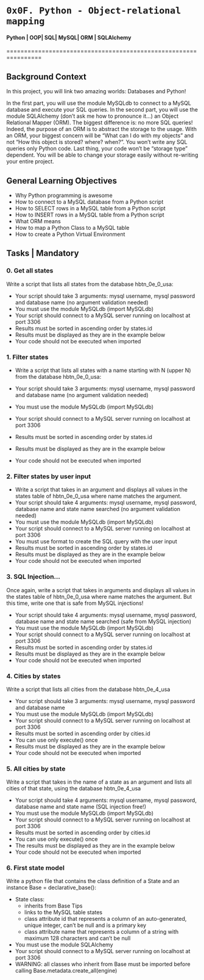 #	`0x0F. Python - Object-relational mapping`

#### Python | OOP| SQL| MySQL| ORM | SQLAlchemy

================================================================


## Background Context

In this project, you will link two amazing worlds: Databases and Python!

In the first part, you will use the module MySQLdb to connect to a MySQL database and execute your SQL queries.
In the second part, you will use the module SQLAlchemy (don’t ask me how to pronounce it…) an Object Relational Mapper (ORM).
The biggest difference is: no more SQL queries!
Indeed, the purpose of an ORM is to abstract the storage to the usage. With an ORM, your biggest concern will be “What can I do with my objects” and not “How this object is stored? where? when?”. You won’t write any SQL queries only Python code. Last thing,
your code won’t be “storage type” dependent. You will be able to change your storage easily without re-writing your entire project.

## General Learning Objectives

* Why Python programming is awesome
* How to connect to a MySQL database from a Python script
* How to SELECT rows in a MySQL table from a Python script
* How to INSERT rows in a MySQL table from a Python script
* What ORM means
* How to map a Python Class to a MySQL table
* How to create a Python Virtual Environment

## Tasks | Mandatory

### 0. Get all states

Write a script that lists all states from the database hbtn_0e_0_usa:
* Your script should take 3 arguments: mysql username, mysql password and database name (no argument validation needed)
* You must use the module MySQLdb (import MySQLdb)
* Your script should connect to a MySQL server running on localhost at port 3306
* Results must be sorted in ascending order by states.id
* Results must be displayed as they are in the example below
* Your code should not be executed when imported

### 1. Filter states
* Write a script that lists all states with a name starting with N (upper N) from the database hbtn_0e_0_usa:

* Your script should take 3 arguments: mysql username, mysql password and database name (no argument validation needed)
* You must use the module MySQLdb (import MySQLdb)
* Your script should connect to a MySQL server running on localhost at port 3306
* Results must be sorted in ascending order by states.id
* Results must be displayed as they are in the example below
* Your code should not be executed when imported

### 2. Filter states by user input

* Write a script that takes in an argument and displays all values in the states table of hbtn_0e_0_usa where name matches the argument.
* Your script should take 4 arguments: mysql username, mysql password, database name and state name searched (no argument validation needed)
* You must use the module MySQLdb (import MySQLdb)
* Your script should connect to a MySQL server running on localhost at port 3306
* You must use format to create the SQL query with the user input
* Results must be sorted in ascending order by states.id
* Results must be displayed as they are in the example below
* Your code should not be executed when imported

### 3. SQL Injection...

Once again, write a script that takes in arguments and displays all values in the states table of hbtn_0e_0_usa where name matches the argument. But this time, write one that is safe from MySQL injections!

* Your script should take 4 arguments: mysql username, mysql password, database name and state name searched (safe from MySQL injection)
* You must use the module MySQLdb (import MySQLdb)
* Your script should connect to a MySQL server running on localhost at port 3306
* Results must be sorted in ascending order by states.id
* Results must be displayed as they are in the example below
* Your code should not be executed when imported

### 4. Cities by states

Write a script that lists all cities from the database hbtn_0e_4_usa
* Your script should take 3 arguments: mysql username, mysql password and database name
* You must use the module MySQLdb (import MySQLdb)
* Your script should connect to a MySQL server running on localhost at port 3306
* Results must be sorted in ascending order by cities.id
* You can use only execute() once
* Results must be displayed as they are in the example below
* Your code should not be executed when imported

### 5. All cities by state

Write a script that takes in the name of a state as an argument and lists all cities of that state, using the database hbtn_0e_4_usa
* Your script should take 4 arguments: mysql username, mysql password, database name and state name (SQL injection free!)
* You must use the module MySQLdb (import MySQLdb)
* Your script should connect to a MySQL server running on localhost at port 3306
* Results must be sorted in ascending order by cities.id
* You can use only execute() once
* The results must be displayed as they are in the example below
* Your code should not be executed when imported

### 6. First state model

Write a python file that contains the class definition of a State and an instance Base = declarative_base():

* State class:
	* inherits from Base Tips
	* links to the MySQL table states
	* class attribute id that represents a column of an auto-generated, unique integer, can’t be null and is a primary key
	* class attribute name that represents a column of a string with maximum 128 characters and can’t be null
* You must use the module SQLAlchemy
* Your script should connect to a MySQL server running on localhost at port 3306
* WARNING: all classes who inherit from Base must be imported before calling Base.metadata.create_all(engine)
